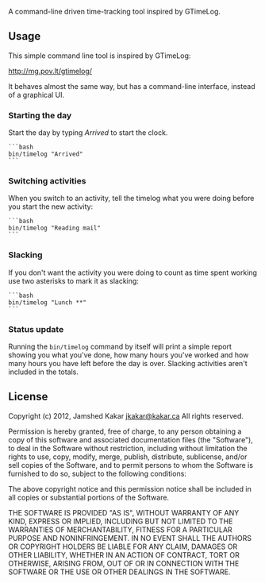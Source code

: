 A command-line driven time-tracking tool inspired by GTimeLog.

## Usage

This simple command line tool is inspired by GTimeLog:

  http://mg.pov.lt/gtimelog/

It behaves almost the same way, but has a command-line interface,
instead of a graphical UI.

### Starting the day

Start the day by typing *Arrived* to start the clock.

    ```bash
    bin/timelog "Arrived"
    ```

### Switching activities

When you switch to an activity, tell the timelog what you were doing
before you start the new activity:

    ```bash
    bin/timelog "Reading mail"
    ```

### Slacking

If you don't want the activity you were doing to count as time spent
working use two asterisks to mark it as slacking:

    ```bash
    bin/timelog "Lunch **"
    ```

### Status update

Running the `bin/timelog` command by itself will print a simple report
showing you what you've done, how many hours you've worked and how
many hours you have left before the day is over.  Slacking activities
aren't included in the totals.


## License

Copyright (c) 2012, Jamshed Kakar <jkakar@kakar.ca>
All rights reserved.

Permission is hereby granted, free of charge, to any person obtaining
a copy of this software and associated documentation files (the
"Software"), to deal in the Software without restriction, including
without limitation the rights to use, copy, modify, merge, publish,
distribute, sublicense, and/or sell copies of the Software, and to
permit persons to whom the Software is furnished to do so, subject to
the following conditions:

The above copyright notice and this permission notice shall be
included in all copies or substantial portions of the Software.

THE SOFTWARE IS PROVIDED "AS IS", WITHOUT WARRANTY OF ANY KIND,
EXPRESS OR IMPLIED, INCLUDING BUT NOT LIMITED TO THE WARRANTIES OF
MERCHANTABILITY, FITNESS FOR A PARTICULAR PURPOSE AND NONINFRINGEMENT.
IN NO EVENT SHALL THE AUTHORS OR COPYRIGHT HOLDERS BE LIABLE FOR ANY
CLAIM, DAMAGES OR OTHER LIABILITY, WHETHER IN AN ACTION OF CONTRACT,
TORT OR OTHERWISE, ARISING FROM, OUT OF OR IN CONNECTION WITH THE
SOFTWARE OR THE USE OR OTHER DEALINGS IN THE SOFTWARE.
